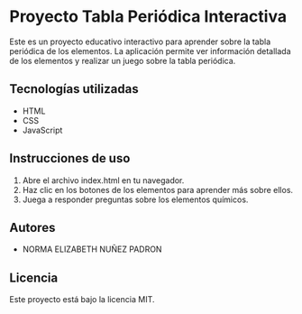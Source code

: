 # Proyecto Tabla Periódica Interactiva

Este es un proyecto educativo interactivo para aprender sobre la tabla periódica de los elementos. La aplicación permite ver información detallada de los elementos y realizar un juego sobre la tabla periódica.

## Tecnologías utilizadas

- HTML
- CSS
- JavaScript

## Instrucciones de uso

1. Abre el archivo index.html en tu navegador.
2. Haz clic en los botones de los elementos para aprender más sobre ellos.
3. Juega a responder preguntas sobre los elementos químicos.

## Autores

- NORMA ELIZABETH NUÑEZ PADRON

## Licencia

Este proyecto está bajo la licencia MIT.
